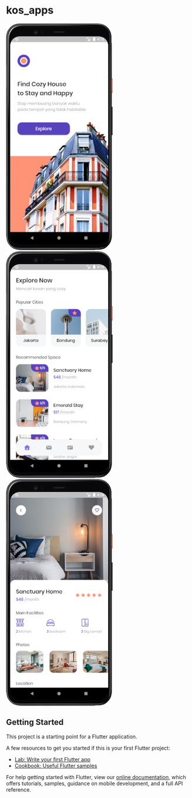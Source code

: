 # kos_apps

![img 1](https://github.com/adifens/kos_apps/blob/master/Screenshot%20from%202021-09-29%2016-13-08.png)
![img 2](https://github.com/adifens/kos_apps/blob/master/Screenshot%20from%202021-09-29%2016-13-15.png)
![img 3](https://github.com/adifens/kos_apps/blob/master/Screenshot%20from%202021-09-29%2016-16-23.png)
## Getting Started

This project is a starting point for a Flutter application.

A few resources to get you started if this is your first Flutter project:

- [Lab: Write your first Flutter app](https://flutter.dev/docs/get-started/codelab)
- [Cookbook: Useful Flutter samples](https://flutter.dev/docs/cookbook)

For help getting started with Flutter, view our
[online documentation](https://flutter.dev/docs), which offers tutorials,
samples, guidance on mobile development, and a full API reference.
